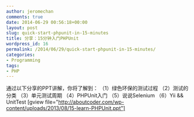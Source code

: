 ```yaml
---
author: jeromechan
comments: true
date: 2014-06-29 00:56:18+00:00
layout: post
slug: quick-start-phpunit-in-15-minutes
title: 分享：15分钟入门PHPUnit
wordpress_id: 16
permalink: /2014/06/29/quick-start-phpunit-in-15-minutes/
categories:
- Programming
tags:
- PHP
---
```


通过以下分享的PPT讲解，你将了解到：
（1）绿色环保的测试过程
（2）测试的分类
（3）单元测试周期
（4）PHPUnit入门
（5）说说Selenium
（6）Yii && UnitTest<!-- more -->
[gview file="http://aboutcoder.com/wp-content/uploads/2013/08/15-learn-PHPUnit.ppt"]
